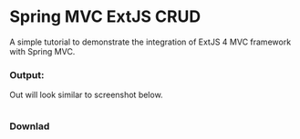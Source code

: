 Spring MVC ExtJS CRUD
=====================

<p>A simple tutorial to demonstrate the integration of ExtJS 4 MVC framework with Spring MVC.</p>
<h3>Output:</h3>
<p>Out will look similar to screenshot below.</p>
<img scr="http://www.techzoo.org/wp-content/uploads/2014/06/ext-js-crud.png" />
<h3>Downlad</h3>
<p></p>
